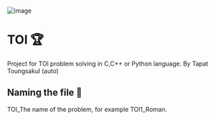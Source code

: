 ![image](https://imgur.com/GcGSh8H.png)
# TOI 🏆
Project for TOI problem solving in C,C++ or Python language.
By Tapat Toungsakul (auto)

## Naming the file 💾
TOI_The name of the problem, for example TOI1_Roman.
